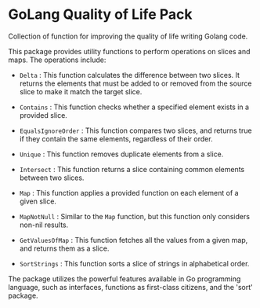 # GoLang Quality of Life Pack

Collection of function for improving the quality of life writing Golang code.

This package provides utility functions to perform operations on slices and maps. The operations include:

- `Delta` : This function calculates the difference between two slices. It returns the elements that must be added to or removed from the source slice to make it match the target slice.

- `Contains` : This function checks whether a specified element exists in a provided slice.

- `EqualsIgnoreOrder` : This function compares two slices, and returns true if they contain the same elements, regardless of their order.

- `Unique` : This function removes duplicate elements from a slice.

- `Intersect` : This function returns a slice containing common elements between two slices.

- `Map` : This function applies a provided function on each element of a given slice.

- `MapNotNull` : Similar to the `Map` function, but this function only considers non-nil results.

- `GetValuesOfMap` : This function fetches all the values from a given map, and returns them as a slice.

- `SortStrings` : This function sorts a slice of strings in alphabetical order.

The package utilizes the powerful features available in Go programming language, such as interfaces, functions as first-class citizens, and the 'sort' package.

